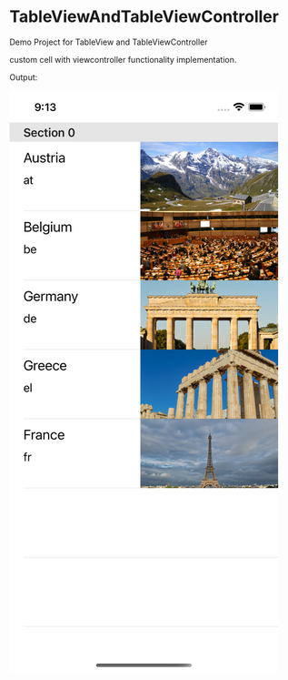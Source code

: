 # TableViewAndTableViewController
Demo Project for TableView and TableViewController

custom cell with viewcontroller functionality implementation.

Output:

![alt text](https://github.com/AshokRathinasamy/TableViewAndTableViewController/blob/d4c2ace6827bff0538de6681020362725d3d3b43/Simulator%20Screen%20Shot%20-%20iPhone%2012%20-%202021-10-21%20at%2021.13.33.png)

